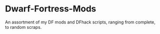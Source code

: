 # Dwarf-Fortress-Mods
An assortment of my DF mods and DFhack scripts, ranging from complete, to random scraps.
